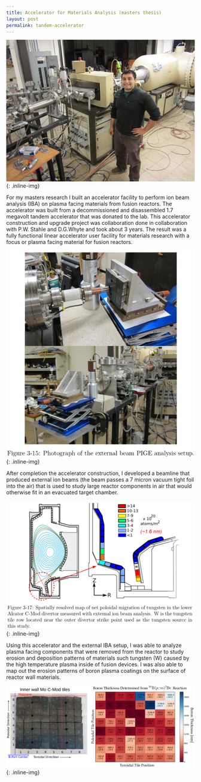 ```yaml
---
title: Accelerator for Materials Analysis (masters thesis)
layout: post
permalink: tandem-accelerator
---
```


![TandemAccelerator](/images/TandemAccelerator.jpg){: .inline-img}

For my masters research I built an accelerator facility to perform ion beam analysis (IBA) on plasma facing materials from fusion reactors.  The accelerator was built from a decommissioned and disassembled 1.7 megavolt tandem accelerator that was donated to the lab.  This accelerator construction and upgrade project was collaboration done in collaboration with P.W. Stahle and D.G.Whyte and took about 3 years.  The result was a fully functional linear accelerator user facility for materials research with a focus or plasma facing material for fusion reactors.

![ExternalIBASetup](/images/ExternalIBASetup.png){: .inline-img}

After completion the accelerator construction, I developed a beamline that produced external ion beams (the beam passes a 7 micron vacuum tight foil into the air) that is used to study large reactor components in air that would otherwise fit in an evacuated target chamber.

![TungstenMigration](/images/TungstenMigration.png){: .inline-img}

Using this accelerator and the external IBA setup, I was able to analyze plasma facing components that were removed from the reactor to study erosion and deposition patterns of materials such tungsten (W) caused by the high temperature plasma inside of fusion devices. I was also able to map out the erosion patterns of boron plasma coatings on the surface of reactor wall materials.

![BoronMap](/images/XPigeAnalysis2DCombined.png){: .inline-img}

